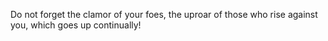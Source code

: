 Do not forget the clamor of your foes, the uproar of those who rise against you, which goes up continually!
